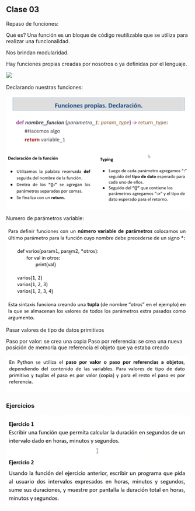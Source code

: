 ## Clase 03
Repaso de funciones:

Qué es? Una función es un bloque de código reutilizable que se utiliza para realizar una funcionalidad.

Nos brindan modularidad.

Hay funciones propias creadas por nosotros o ya definidas por el lenguaje.

![](ppt-20-2-oop.png)

Declarando nuestras funciones:

![](./121-assets/ppt-27-oop.png)

Numero de parámetros variable:

![](./121-assets/ppt-28-oop.png)

Pasar valores de tipo de datos primitivos

Paso por valor: se crea una copia
Paso por referencia: se crea una nueva posición de memoria que referencia el objeto que ya estaba creado

![](./121-assets/ppt-29-oop.png)

### Ejercicios
![](./121-assets/ppt-30-oop.png)

